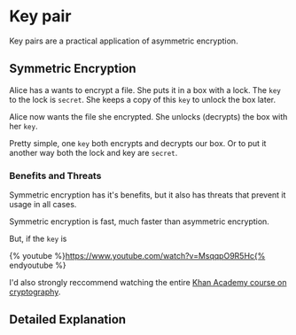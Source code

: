 # Key pair

Key pairs are a practical application of asymmetric encryption. 

## **Symmetric Encryption**

Alice has a wants to encrypt a file. She puts it in a box with a lock. The `key` to the lock is `secret`. She keeps a copy of this `key` to unlock the box later.

Alice now wants the file she encrypted. She unlocks (decrypts) the box with her `key`.

Pretty simple, one `key` both encrypts and decrypts our box. Or to put it another way both the lock and key are `secret`.

### Benefits and Threats

Symmetric encryption has it's benefits, but it also has threats that prevent it usage in all cases.

Symmetric encryption is fast, much faster than asymmetric encryption.

But, if the `key` is 


{% youtube %}https://www.youtube.com/watch?v=MsqqpO9R5Hc{% endyoutube %}

I'd also strongly reccommend watching the entire [Khan Academy course on cryptography](https://www.khanacademy.org/computing/computer-science/cryptography).

## **Detailed Explanation**